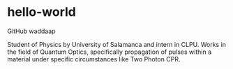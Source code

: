 # hello-world
GitHub waddaap

Student of Physics by University of Salamanca and intern in CLPU. Works in the field of Quantum Optics, specifically propagation of pulses within a material under specific circumstances like Two Photon CPR.

